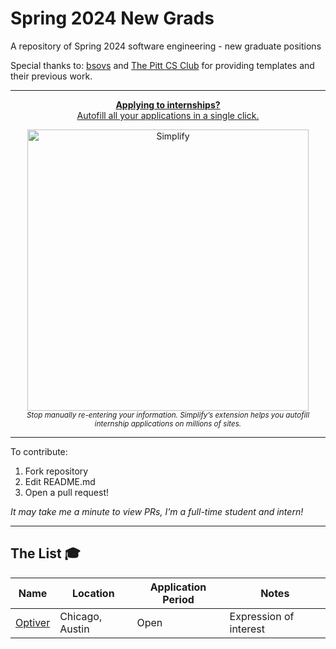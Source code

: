 # Spring 2024 New Grads
A repository of Spring 2024 software engineering - new graduate positions

Special thanks to: [bsovs](https://github.com/bsovs) and [The Pitt CS Club](https://github.com/pittcsc) for providing templates and their previous work.

---

<div align="center">
	<p>
		<a href="[https://simplify.jobs/?invite=2d8fe25021b&utm_source=referral](https://simplify.jobs/?invite=99e1e2d7da2&utm_source=referral)">
			<b>Applying to internships?</b>
			<br>
			Autofill all your applications in a single click.
			<br>
			<div>
				<img src="https://res.cloudinary.com/dpeo4xcnc/image/upload/v1636594918/simplify_pittcsc.png" width="450"  alt="Simplify">
			</div>
		</a>
		<sub><i>Stop manually re-entering your information. Simplify’s extension helps you autofill internship applications on millions of sites.</i></sub>
	</p>
</div>

---

To contribute:

 1. Fork repository
 2. Edit README.md
 3. Open a pull request!
 
 _It may take me a minute to view PRs, I'm a full-time student and intern!_

---

## The List 🎓

| Name  |  Location | Application Period | Notes |
|---|---|-------------|-------------|
|[Optiver](https://optiver.com/working-at-optiver/career-opportunities/6497784002/)|Chicago, Austin| Open |Expression of interest|
